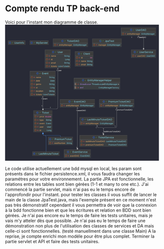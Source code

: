 # Compte rendu TP back-end
Voici pour l'instant mon diagramme de classe.
![img.png](img.png)

Le code utilise actuellement une bdd mysql en local, les param sont présents dans le fichier
persistence.xml, il vous faudra changer les paramétres pour votre environnement.
La partie JPA est fonctionnelle, les relations entre les tables sont bien gérées (1-1 et many to one etc.).
J'ai commencé la partie servlet, mais n'ai pas eu le temps encore de l'approfondir pour l'instant.
pour tester les classes il vous suffit de lancer le main de la classe JpaTest.java, mais l'exemple présent en ce moment n'est pas très démonstratif
cependant il vous permettra de voir que la connexion à la bdd fonctionne bien et que les écritures et relation en BDD sont bien gérées.
Je n'ai pas encore eu le temps de faire les tests unitaires, mais je vais m'y atteler dès que possible.
Je n'ai pas eu le temps de faire une démonstration non plus de l'utilisation des classes de services et DA mais celle-ci sont fonctionnelles. (testé manuellment dans une classe Main)
A la reprise, je compte enrichi mon modéle pour être plus complet.
Terminer la partie servlet et API et faire des tests unitaires.



